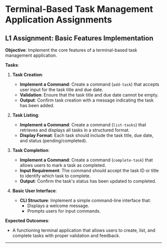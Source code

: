 # Terminal-Based Task Management Application Assignments

## **L1 Assignment: Basic Features Implementation**

**Objective**: Implement the core features of a terminal-based task management application.

**Tasks**:

1. **Task Creation**:
   - **Implement a Command**: Create a command (`add-task`) that accepts user input for the task title and due date.
   - **Validation**: Ensure that the task title and due date cannot be empty.
   - **Output**: Confirm task creation with a message indicating the task has been added.

2. **Task Listing**:
   - **Implement a Command**: Create a command (`list-tasks`) that retrieves and displays all tasks in a structured format.
   - **Display Format**: Each task should include the task title, due date, and status (pending/completed).

3. **Task Completion**:
   - **Implement a Command**: Create a command (`complete-task`) that allows users to mark a task as completed.
   - **Input Requirement**: The command should accept the task ID or title to identify which task to complete.
   - **Output**: Confirm the task's status has been updated to completed.

4. **Basic User Interface**:
   - **CLI Structure**: Implement a simple command-line interface that:
     - Displays a welcome message.
     - Prompts users for input commands.

**Expected Outcomes**:

- A functioning terminal application that allows users to create, list, and complete tasks with proper validation and feedback.

---
